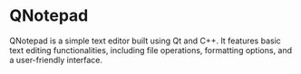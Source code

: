 # QNotepad
 QNotepad is a simple text editor built using Qt and C++. It features basic text editing functionalities, including file operations, formatting options, and a user-friendly interface.
